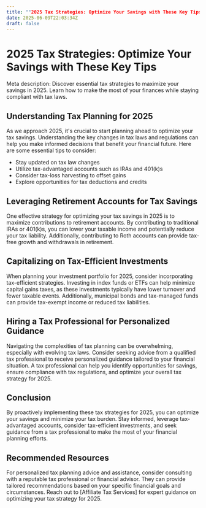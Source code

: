```yaml
---
title: ""2025 Tax Strategies: Optimize Your Savings with These Key Tips""
date: 2025-06-09T22:03:34Z
draft: false
---
```


# 2025 Tax Strategies: Optimize Your Savings with These Key Tips

Meta description: Discover essential tax strategies to maximize your savings in 2025. Learn how to make the most of your finances while staying compliant with tax laws.

## Understanding Tax Planning for 2025

As we approach 2025, it's crucial to start planning ahead to optimize your tax savings. Understanding the key changes in tax laws and regulations can help you make informed decisions that benefit your financial future. Here are some essential tips to consider:

- Stay updated on tax law changes
- Utilize tax-advantaged accounts such as IRAs and 401(k)s
- Consider tax-loss harvesting to offset gains
- Explore opportunities for tax deductions and credits

## Leveraging Retirement Accounts for Tax Savings

One effective strategy for optimizing your tax savings in 2025 is to maximize contributions to retirement accounts. By contributing to traditional IRAs or 401(k)s, you can lower your taxable income and potentially reduce your tax liability. Additionally, contributing to Roth accounts can provide tax-free growth and withdrawals in retirement.

## Capitalizing on Tax-Efficient Investments

When planning your investment portfolio for 2025, consider incorporating tax-efficient strategies. Investing in index funds or ETFs can help minimize capital gains taxes, as these investments typically have lower turnover and fewer taxable events. Additionally, municipal bonds and tax-managed funds can provide tax-exempt income or reduced tax liabilities.

## Hiring a Tax Professional for Personalized Guidance

Navigating the complexities of tax planning can be overwhelming, especially with evolving tax laws. Consider seeking advice from a qualified tax professional to receive personalized guidance tailored to your financial situation. A tax professional can help you identify opportunities for savings, ensure compliance with tax regulations, and optimize your overall tax strategy for 2025.

## Conclusion

By proactively implementing these tax strategies for 2025, you can optimize your savings and minimize your tax burden. Stay informed, leverage tax-advantaged accounts, consider tax-efficient investments, and seek guidance from a tax professional to make the most of your financial planning efforts.

## Recommended Resources

For personalized tax planning advice and assistance, consider consulting with a reputable tax professional or financial advisor. They can provide tailored recommendations based on your specific financial goals and circumstances. Reach out to [Affiliate Tax Services] for expert guidance on optimizing your tax strategy for 2025.